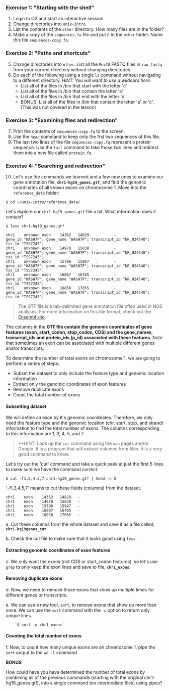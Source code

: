 ### Exercise 1: "Starting with the shell"

1. Login to O2 and start an interactive session.
2. Change directories into `unix-intro`.
3. List the contents of the `other` directory. How many files are in the folder?
4. Make a copy of the `sequences.fa` file and put it in the `other` folder. Name this file `sequences-copy.fa`.


### Exercise 2: "Paths and shortcuts"

5. Change directories into `other`. List all the `Mov10` FASTQ files in `raw_fastq` from your current directory without changing directories.
6. Do each of the following using a single `ls` command without navigating to a different directory. _HINT: You will want to use a wildcard here._
	* List all of the files in /bin that start with the letter 'c'
	* List all of the files in /bin that contain the letter 'a'
	* List all of the files in /bin that end with the letter 'o'
	* BONUS: List all of the files in /bin that contain the letter 'a' or 'c'. (This was not covered in the lesson)

### Exercise 3: "Examining files and redirection"

7. Print the contents of `sequences-copy.fq` to the screen. 
8. Use the `head` command to keep only the frst two sequences of this file. 
9. The last two lines of the file `sequences-copy.fq` represent a protein sequence. Use the `tail` command to take those two lines and redirect them into a new file called `protein.fa`.


### Exercise 4: "Searching and redirection"

10. Let's use the commands we learned and a few new ones to examine our gene annotation file, **`chr1-hg19_genes.gtf`**, and find the genomic coordinates of all known exons on chromosome 1. Move into the `reference_data` folder:

`$ cd ~/unix-intro/reference_data/`

Let's explore our `chr1-hg19_genes.gtf` file a bit. What information does it contain?

`$ less chr1-hg19_genes.gtf`

	chr1    unknown exon    14362   14829   .       -       .       gene_id "WASH7P"; gene_name "WASH7P"; transcript_id "NR_024540"; tss_id "TSS7245";
	chr1    unknown exon    14970   15038   .       -       .       gene_id "WASH7P"; gene_name "WASH7P"; transcript_id "NR_024540"; tss_id "TSS7245";
	chr1    unknown exon    15796   15947   .       -       .       gene_id "WASH7P"; gene_name "WASH7P"; transcript_id "NR_024540"; tss_id "TSS7245";
	chr1    unknown exon    16607   16765   .       -       .       gene_id "WASH7P"; gene_name "WASH7P"; transcript_id "NR_024540"; tss_id "TSS7245";
	chr1    unknown exon    16858   17055   .       -       .       gene_id "WASH7P"; gene_name "WASH7P"; transcript_id "NR_024540"; tss_id "TSS7245";

> The GTF file is a tab-delimited gene annotation file often used in NGS analyses. For more information on this file format, check out the [Ensembl site](http://useast.ensembl.org/info/website/upload/gff.html). 

The columns in the **GTF file contain the genomic coordinates of gene features (exon, start_codon, stop_codon, CDS) and the gene_names, transcript_ids and protein_ids (p_id) associated with these features**. Note that sometimes an exon can be associated with multiple different genes and/or transcripts.

To determine the number of total exons on chromosome 1, we are going to perform a series of steps:
	
* Subset the dataset to only include the feature type and genomic location information
* Extract only the genomic coordinates of exon features
* Remove duplicate exons
* Count the total number of exons
	
#### Subsetting dataset
We will define an exon by it's genomic coordinates. Therefore, we only need the feature type and the genomic location (chr, start, stop, and strand) information to find the total number of exons. The columns corresponding to this information are 1, 3, 4, 5, and 7. 

> **HINT: Look up the `cut` command using the `man` pages and/or Google. It is a program that will extract columns from files. It is a very good command to know.  

Let's try out the 'cut' command and take a quick peek at just the first 5 lines to make sure we have the command correct:

`$ cut -f1,3,4,5,7 chr1-hg19_genes.gtf | head -n 5`
   
'-f1,3,4,5,7' means to cut these fields (columns) from the dataset.  

	chr1	exon	14362	14829	-
	chr1	exon	14970	15038	-
	chr1	exon	15796	15947	-
	chr1	exon	16607	16765	-
	chr1	exon	16858	17055	-

a. Cut these columns from the whole dataset and save it as a file called, **`chr1-hg19genes_cut`**

b. Check the cut file to make sure that it looks good using `less`. 

#### Extracting genomic coordinates of exon features

c. We only want the exons (not CDS or start_codon features), so let's use `grep` to only keep the exon lines and save to file, **`chr1_exons`**:


#### Removing duplicate exons

d. Now, we need to remove those exons that show up multiple times for different genes or transcripts.    

e. We can use a new tool, `sort`, to remove exons that show up more than once.  We can use the `sort` command with the `-u` option to return only unique lines.

		`$ sort -u chr1_exons`

#### Counting the total number of exons

f. Now, to count how many unique exons are on chromosome 1, pipe the `sort` output to the `wc -l` command.
    

**BONUS**

How could have you have determined the number of total exons by combining all of the previous commands (starting with the original chr1-hg19_genes.gtf), into a single command (no intermediate files) using pipes?











